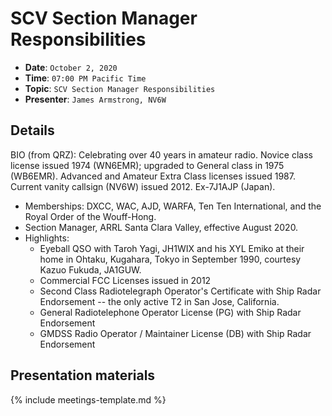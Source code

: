 # SCV Section Manager Responsibilities

* **Date**: `October 2, 2020`
* **Time**: `07:00 PM Pacific Time`
* **Topic**: `SCV Section Manager Responsibilities`
* **Presenter**: `James Armstrong, NV6W`

## Details

BIO (from QRZ):
Celebrating over 40 years in amateur radio. Novice class license issued 1974 (WN6EMR); upgraded to General class in 1975 (WB6EMR). Advanced and Amateur Extra Class licenses issued 1987. Current vanity callsign (NV6W) issued 2012. Ex-7J1AJP (Japan).

* Memberships: DXCC, WAC, AJD, WARFA, Ten Ten International, and the Royal Order of the Wouff-Hong.
* Section Manager, ARRL Santa Clara Valley, effective August 2020.  
* Highlights:
   * Eyeball QSO with Taroh Yagi, JH1WIX and his XYL Emiko at their home in Ohtaku, Kugahara, Tokyo in September 1990, courtesy Kazuo Fukuda, JA1GUW.
   * Commercial FCC Licenses issued in 2012
   * Second Class Radiotelegraph Operator's Certificate with Ship Radar Endorsement -- the only active T2 in San Jose, California.
   * General Radiotelephone Operator License (PG) with Ship Radar Endorsement
   * GMDSS Radio Operator / Maintainer License (DB) with Ship Radar Endorsement

## Presentation materials

{% include meetings-template.md %}

